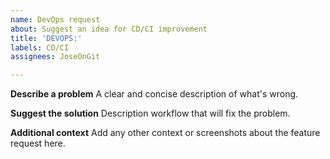 ```yaml
---
name: DevOps request
about: Suggest an idea for CD/CI improvement
title: 'DEVOPS:'
labels: CD/CI
assignees: JoseOnGit

---
```


**Describe a problem**
A clear and concise description of what's wrong.

**Suggest the solution**
Description workflow that will fix the problem.

**Additional context**
Add any other context or screenshots about the feature request here.

